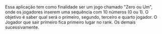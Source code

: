 Essa aplicação tem como finalidade ser um jogo chamado "Zero ou Um", onde os jogadores inserem uma sequência com 10 números (0 ou 1).
O objetivo é saber qual será o primeiro, segundo, terceiro e quarto jogador.
O Jogador que sair primeiro fica primeiro lugar no rank. Os demais sucessivamente.
